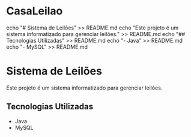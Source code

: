 # CasaLeilao
echo "# Sistema de Leilões" >> README.md
echo "Este projeto é um sistema informatizado para gerenciar leilões." >> README.md
echo "## Tecnologias Utilizadas" >> README.md
echo "- Java" >> README.md
echo "- MySQL" >> README.md
# Sistema de Leilões
Este projeto é um sistema informatizado para gerenciar leilões.
## Tecnologias Utilizadas
- Java
- MySQL
